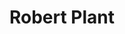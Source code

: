 ---
title: "Robert Plant"
summary: "Robert Anthony Plant is an English singer and songwriter, best known as the lead singer and lyricist of the rock band Led Zeppelin for all of its existence from 1968 until 1980. Regarded by many as one of the greatest singers in rock music, he is known for his flamboyant persona and raw stage performances.
In 1995, Plant was inducted with the band into the Rock and Roll Hall of Fame. Plant enjoyed great success with Led Zeppelin from the late 1960s to the end of the 1970s. He developed a compelling image as the charismatic rock-and-roll front man, comparable to contemporaries such as Mick Jagger of the Rolling Stones, Roger Daltrey of the Who, Jim Morrison of the Doors, and Freddie Mercury of Queen. After Led Zeppelin dissolved in 1980, Plant continued to perform and record continuously on a variety of solo and group projects. His first well known post-Led Zeppelin project was The Honeydrippers, alongside former Led Zeppelin guitarist Jimmy Page, among others. In 1988, he released the solo album Now and Zen, which spawned the hit singles \"Tall Cool One\" and \"Ship of Fools\". In the 1990s, another reunion project named Page and Plant released two studio albums and a live album from an MTV Unplugged performance, as well as winning the Grammy Award for Best Hard Rock Performance in 1998 for \"Most High\". In 2007, he began a collaboration with bluegrass artist Alison Krauss, releasing the album Raising Sand, which won the Grammy Award for Album of the Year in 2009 and produced the hit song \"Please Read the Letter\", which won the Grammy Award for Record of the Year the same year. In 2010, he revived the Band of Joy , and in 2012 formed a new band, the Sensational Space Shifters, followed by a reunion with Alison Krauss in 2019.
In 2008, Rolling Stone editors ranked him number 15 on their list of the 100 best singers of all time. In 2011, Rolling Stone readers ranked Plant the greatest of all lead singers. In 2006, Hit Parader magazine named Plant the \"Greatest Metal Vocalist of All Time\". In 2009, Plant was voted \"the greatest voice in rock\" in a poll conducted by UK classic rock radio station Planet Rock."
slug: "robert-plant"
image: "robert-plant.jpg"
apple_music_artist_url: "https://music.apple.com/gb/artist/robert-plant/288062"
wikipedia_url: "https://en.wikipedia.org/wiki/Robert_Plant"
---